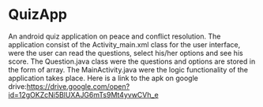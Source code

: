 # QuizApp
An android quiz application on peace and conflict resolution.
The application consist of the Activity_main.xml class for the user interface, were the user can read the questions, select his/her
options and see his score.
The Question.java class were the questions and options are stored in the form of array.
The MainActivity.java were the logic functionality of the application takes place.
Here is a link to the apk on google drive:https://drive.google.com/open?id=12gOKZcNi5BlUXAJG6mTs9Mt4yvwCVh_e

